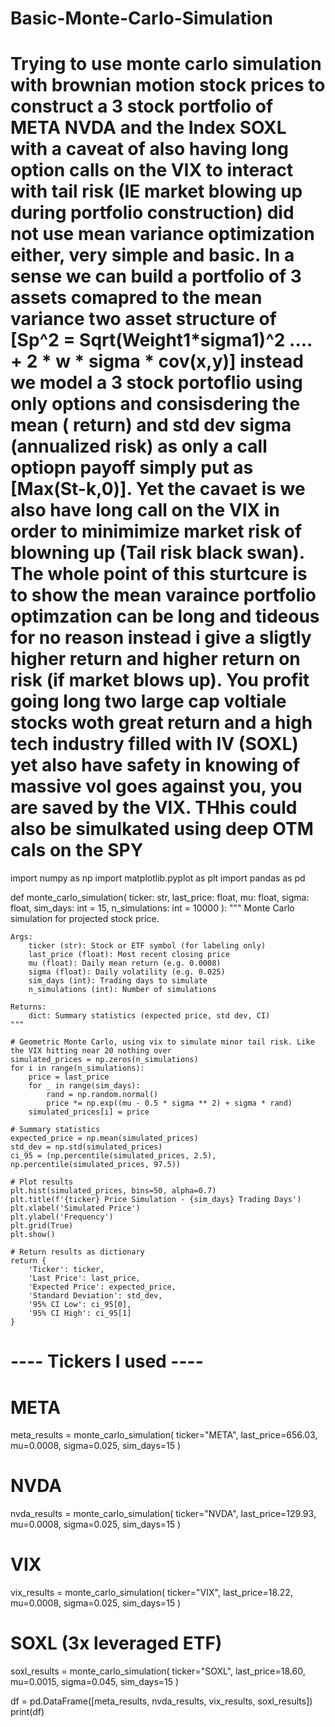 # Basic-Monte-Carlo-Simulation
# Trying to use monte carlo simulation with brownian motion stock prices to construct a 3 stock portfolio of META NVDA and the Index SOXL with a caveat of also having long option calls on the VIX to interact with tail risk (IE market blowing up during portfolio construction) did not use mean variance optimization either, very simple and basic. In a sense we can build a portfolio of 3 assets comapred to the mean variance two asset structure of [Sp^2 = Sqrt(Weight1*sigma1)^2 .... + 2 * w * sigma * cov(x,y)] instead we model a 3 stock portoflio using only options and consisdering the mean ( return) and std dev sigma (annualized risk) as only a call optiopn payoff simply put as [Max(St-k,0)]. Yet the cavaet is we also have long call on the VIX in order to minimimize market risk of blowning up (Tail risk black swan). The whole point of this sturtcure is to show the mean varaince portfolio optimzation can be long and tideous for no reason instead i give a sligtly higher return and higher return on risk (if market blows up). You profit going long two large cap voltiale stocks woth great return and a high tech industry filled with IV (SOXL) yet also have safety in knowing of massive vol goes against you, you are saved by the VIX. THhis could also be simulkated using deep OTM cals on the SPY
import numpy as np
import matplotlib.pyplot as plt
import pandas as pd

def monte_carlo_simulation(
    ticker: str,
    last_price: float,
    mu: float,
    sigma: float,
    sim_days: int = 15,
    n_simulations: int = 10000
):
    """
    Monte Carlo simulation for projected stock price.

    Args:
        ticker (str): Stock or ETF symbol (for labeling only)
        last_price (float): Most recent closing price
        mu (float): Daily mean return (e.g. 0.0008)
        sigma (float): Daily volatility (e.g. 0.025)
        sim_days (int): Trading days to simulate
        n_simulations (int): Number of simulations

    Returns:
        dict: Summary statistics (expected price, std dev, CI)
    """

    # Geometric Monte Carlo, using vix to simulate minor tail risk. Like the VIX hitting near 20 nothing over
    simulated_prices = np.zeros(n_simulations)
    for i in range(n_simulations):
        price = last_price
        for _ in range(sim_days):
            rand = np.random.normal()
            price *= np.exp((mu - 0.5 * sigma ** 2) + sigma * rand)
        simulated_prices[i] = price

    # Summary statistics
    expected_price = np.mean(simulated_prices)
    std_dev = np.std(simulated_prices)
    ci_95 = (np.percentile(simulated_prices, 2.5), np.percentile(simulated_prices, 97.5))

    # Plot results
    plt.hist(simulated_prices, bins=50, alpha=0.7)
    plt.title(f'{ticker} Price Simulation - {sim_days} Trading Days')
    plt.xlabel('Simulated Price')
    plt.ylabel('Frequency')
    plt.grid(True)
    plt.show()

    # Return results as dictionary
    return {
        'Ticker': ticker,
        'Last Price': last_price,
        'Expected Price': expected_price,
        'Standard Deviation': std_dev,
        '95% CI Low': ci_95[0],
        '95% CI High': ci_95[1]
    }

# ---- Tickers I used ----

# META
meta_results = monte_carlo_simulation(
    ticker="META",
    last_price=656.03,
    mu=0.0008,
    sigma=0.025,
    sim_days=15
)

# NVDA
nvda_results = monte_carlo_simulation(
    ticker="NVDA",
    last_price=129.93,
    mu=0.0008,
    sigma=0.025,
    sim_days=15
)

# VIX
vix_results = monte_carlo_simulation(
    ticker="VIX",
    last_price=18.22,
    mu=0.0008,
    sigma=0.025,
    sim_days=15
)

# SOXL (3x leveraged ETF)
soxl_results = monte_carlo_simulation(
    ticker="SOXL",
    last_price=18.60,
    mu=0.0015,
    sigma=0.045,
    sim_days=15
)

df = pd.DataFrame([meta_results, nvda_results, vix_results, soxl_results])
print(df)
